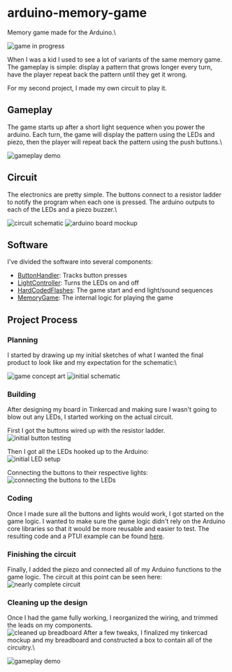 # arduino-memory-game

Memory game made for the Arduino.\

![game in progress](media/game-active.jpg)

When I was a kid I used to see a lot of variants of the same memory game. The gameplay is simple: display a pattern that grows longer every turn, have the player repeat back the pattern until they get it wrong.

For my second project, I made my own circuit to play it. 

## Gameplay
The game starts up after a short light sequence when you power the arduino. Each turn, the game will display the pattern using the LEDs and piezo, then the player will repeat back the pattern using the push buttons.\

![gameplay demo](media/memory-game-demo.gif)

## Circuit
The electronics are pretty simple. The buttons connect to a resistor ladder to notify the program when each one is pressed. The arduino outputs to each of the LEDs and a piezo buzzer.\

![circuit schematic](media/schematic.jpg)
![arduino board mockup](media/board-mockup.jpg)

## Software
I've divided the software into several components:
- [ButtonHandler](src/ButtonHandler.h): Tracks button presses
- [LightController](src/LightController.h): Turns the LEDs on and off
- [HardCodedFlashes](src/HardCodedFlashes.h): The game start and end light/sound sequences
- [MemoryGame](src/MemoryGame.h): The internal logic for playing the game

## Project Process
### Planning
I started by drawing up my initial sketches of what I wanted the final product to look like and my expectation for the schematic:\

![game concept art](media/concept-art.jpg)
![initial schematic](media/concept-schematic.jpg)

### Building
After designing my board in Tinkercad and making sure I wasn't going to blow out any LEDs, I started working on the actual circuit.

First I got the buttons wired up with the resistor ladder.\
![initial button testing](media/button-test.gif)

Then I got all the LEDs hooked up to the Arduino:\
![initial LED setup](media/led-setup.jpg)

Connecting the buttons to their respective lights:\
![connecting the buttons to the LEDs](media/button-led-connect.gif)

### Coding
Once I made sure all the buttons and lights would work, I got started on the game logic. I wanted to make sure the game logic didn't rely on the Arduino core libraries so that it would be more reusable and easier to test. The resulting code and a PTUI example can be found [here](https://github.com/maffiemaffie/memory-game-core).

### Finishing the circuit
Finally, I added the piezo and connected all of my Arduino functions to the game logic. The circuit at this point can be seen here:\
![nearly complete circuit](media/bare-bones-circuit.jpg)

### Cleaning up the design
Once I had the game fully working, I reorganized the wiring, and trimmed the leads on my components.\
![cleaned up breadboard](media/trimmed-board.jpg)
After a few tweaks, I finalized my tinkercad mockup and my breadboard and constructed a box to contain all of the circuitry.\

![gameplay demo](media/memory-game-demo.gif)